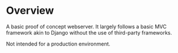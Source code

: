 # Overview

A basic proof of concept webserver. It largely follows a basic MVC framework akin to Django without the use of third-party frameworks.

Not intended for a production environment.
